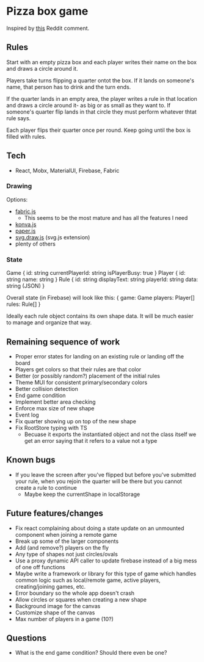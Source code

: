 # Pizza box game
Inspired by [this](https://www.reddit.com/r/AskReddit/comments/7m6g6h/drinkers_of_reddit_what_are_some_insanely_good/drs4wil/) Reddit comment.

## Rules
Start with an empty pizza box and each player writes their name on the box and draws a circle around it.

Players take turns flipping a quarter ontot the box. If it lands on someone's name, that person has to drink and the turn ends.

If the quarter lands in an empty area, the player writes a rule in that location and draws a circle around it- as big or as small as they want to. If someone's quarter flip lands in that circle they must perform whatever thtat rule says.

Each player flips their quarter once per round. Keep going until the box is filled with rules.

## Tech
* React, Mobx, MaterialUI, Firebase, Fabric

### Drawing
Options:
* [fabric.js](http://fabricjs.com/)
  * This seems to be the most mature and has all the features I need
* [konva.js](https://konvajs.org/)
* [paper.js](http://paperjs.org/)
* [svg.draw.js](https://github.com/svgdotjs/svg.draw.js) (svg.js extension)
* plenty of others

### State
Game {
  id: string
  currentPlayerId: string
  isPlayerBusy: true
}
Player {
  id: string
  name: string
}
Rule {
  id: string
  displayText: string
  playerId: string
  data: string (JSON)
}

Overall state (in Firebase) will look like this:
{
  game: Game
  players: Player[]
  rules: Rule[]
}

Ideally each rule object contains its own shape data. It will be much easier to manage and organize that way.

## Remaining sequence of work
* Proper error states for landing on an existing rule or landing off the board
* Players get colors so that their rules are that color
* Better (or possibly random?) placement of the initial rules
* Theme MUI for consistent primary/secondary colors
* Better collision detection
* End game condition
* Implement better area checking
* Enforce max size of new shape
* Event log
* Fix quarter showing up on top of the new shape
* Fix RootStore typing with TS
  * Becuase it exports the instantiated object and not the class itself we get an error saying that it refers to a value not a type

## Known bugs
* If you leave the screen after you've flipped but before you've submitted your rule, when you rejoin the quarter will be there but you cannot create a rule to continue
  * Maybe keep the currentShape in localStorage

## Future features/changes
* Fix react complaining about doing a state update on an unmounted component when joining a remote game
* Break up some of the larger components
* Add (and remove?) players on the fly
* Any type of shapes not just circles/ovals
* Use a proxy dynamic API caller to update firebase instead of a big mess of one off functions
* Maybe write a framework or library for this type of game which handles common logic such as local/remote game, active players, creating/joining games, etc.
* Error boundary so the whole app doesn't crash
* Allow circles or squares when creating a new shape
* Background image for the canvas
* Customize shape of the canvas
* Max number of players in a game (10?)

## Questions
* What is the end game condition? Should there even be one?
